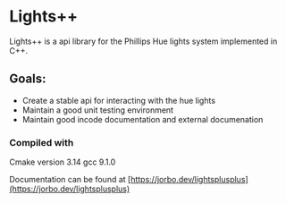 # Lights++

Lights++ is a api library for the Phillips Hue lights system implemented in C++.

## Goals:
+ Create a stable api for interacting with the hue lights
+ Maintain a good unit testing environment
+ Maintain good incode documentation and external documenation

### Compiled with
Cmake version 3.14
gcc 9.1.0

Documentation can be found at [https://jorbo.dev/lightsplusplus](https://jorbo.dev/lightsplusplus)